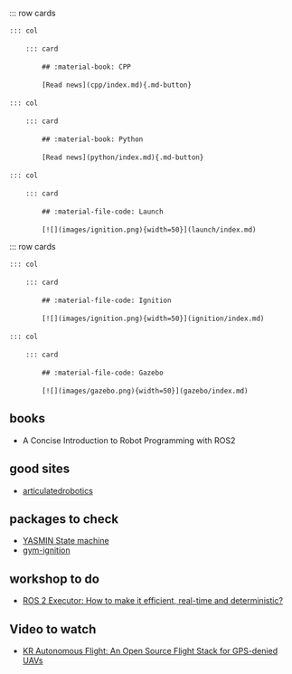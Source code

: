 ::: row cards

    ::: col

        ::: card

            ## :material-book: CPP

            [Read news](cpp/index.md){.md-button}

    ::: col

        ::: card

            ## :material-book: Python

            [Read news](python/index.md){.md-button}

    ::: col

        ::: card

            ## :material-file-code: Launch

            [![](images/ignition.png){width=50}](launch/index.md)

::: row cards

    ::: col

        ::: card

            ## :material-file-code: Ignition

            [![](images/ignition.png){width=50}](ignition/index.md)

    ::: col

        ::: card

            ## :material-file-code: Gazebo

            [![](images/gazebo.png){width=50}](gazebo/index.md)
            


## books
- A Concise Introduction to Robot Programming with ROS2

## good sites
- [articulatedrobotics](https://articulatedrobotics.xyz)
  
## packages to check
- [YASMIN State machine](https://github.com/uleroboticsgroup/yasmin#python)
- [gym-ignition](https://github.com/robotology/gym-ignition)

## workshop to do
- [ROS 2 Executor: How to make it efficient,
real-time and deterministic?](https://www.apex.ai/roscon-21)

## Video to watch
- [KR Autonomous Flight: An Open Source Flight Stack for GPS-denied UAVs](https://vimeo.com/showcase/9954564/video/767164793)